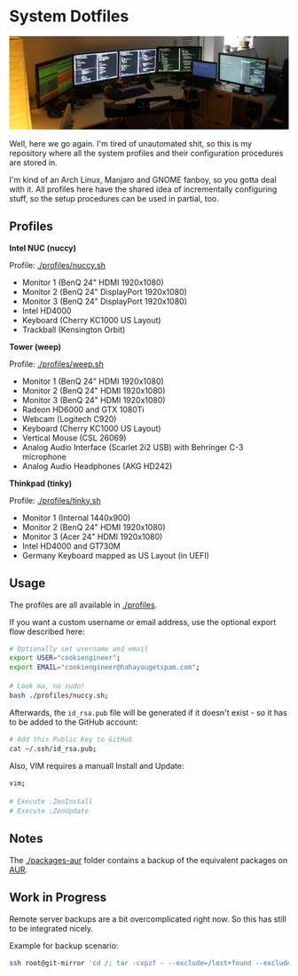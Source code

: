 
# System Dotfiles

![Camera Picture](./README.jpg)

Well, here we go again. I'm tired of unautomated shit, so this
is my repository where all the system profiles and their
configuration procedures are stored in.

I'm kind of an Arch Linux, Manjaro and GNOME fanboy, so you
gotta deal with it. All profiles here have the shared idea
of incrementally configuring stuff, so the setup procedures
can be used in partial, too.


## Profiles

**Intel NUC (nuccy)**

Profile: [./profiles/nuccy.sh](./profiles/nuccy.sh)

- Monitor 1 (BenQ 24" HDMI 1920x1080)
- Monitor 2 (BenQ 24" DisplayPort 1920x1080)
- Monitor 3 (BenQ 24" DisplayPort 1920x1080)
- Intel HD4000
- Keyboard (Cherry KC1000 US Layout)
- Trackball (Kensington Orbit)

**Tower (weep)**

Profile: [./profiles/weep.sh](./profiles/weep.sh)

- Monitor 1 (BenQ 24" HDMI 1920x1080)
- Monitor 2 (BenQ 24" HDMI 1920x1080)
- Monitor 3 (BenQ 24" HDMI 1920x1080)
- Radeon HD6000 and GTX 1080Ti
- Webcam (Logitech C920)
- Keyboard (Cherry KC1000 US Layout)
- Vertical Mouse (CSL 26069)
- Analog Audio Interface (Scarlet 2i2 USB) with Behringer C-3 microphone
- Analog Audio Headphones (AKG HD242)

**Thinkpad (tinky)**

Profile: [./profiles/tinky.sh](./profiles/tinky.sh)

- Monitor 1 (Internal 1440x900)
- Monitor 2 (BenQ 24" HDMI 1920x1080)
- Monitor 3 (Acer 24" HDMI 1920x1080)
- Intel HD4000 and GT730M
- Germany Keyboard mapped as US Layout (in UEFI)


## Usage

The profiles are all available in [./profiles](./profiles).

If you want a custom username or email address, use the
optional export flow described here:

```bash
# Optionally set username and email
export USER="cookiengineer";
export EMAIL="cookiengineer@hahayougetspam.com";

# Look ma, no sudo!
bash ./profiles/nuccy.sh;
```

Afterwards, the `id_rsa.pub` file will be generated
if it doesn't exist - so it has to be added to the
GitHub account:

```bash
# Add this Public Key to GitHub
cat ~/.ssh/id_rsa.pub;
```

Also, VIM requires a manuall Install and Update:

```bash
vim;

# Execute :ZenInstall
# Execute :ZenUpdate
```


## Notes

The [./packages-aur](./packages-aur) folder contains a backup
of the equivalent packages on [AUR](https://aur.archlinux.org).


## Work in Progress

Remote server backups are a bit overcomplicated right now. So this
has still to be integrated nicely.

Example for backup scenario:

```bash
ssh root@git-mirror 'cd /; tar -cvpzf - --exclude=/lost+found --exclude=/dev --exclude=/mnt --exclude=/proc --exclude=/run --exclude=/sys --one-file-system /' > /home/cookiengineer/git-mirror-backup.tar.gz
```

